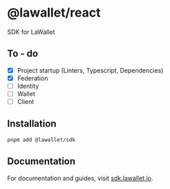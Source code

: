# @lawallet/react

SDK for LaWallet

## To - do

- [x] Project startup (Linters, Typescript, Dependencies)
- [x] Federation
- [ ] Identity
- [ ] Wallet
- [ ] Client

## Installation

```bash
pnpm add @lawallet/sdk
```

## Documentation

For documentation and guides, visit [sdk.lawallet.io](https://sdk.lawallet.io).
